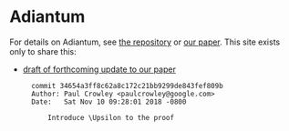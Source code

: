 # Adiantum

For details on Adiantum, see [the repository](https://github.com/google/adiantum/)
or [our paper](https://eprint.iacr.org/2018/720). This site exists only to share this:

- [draft of forthcoming update to our paper](adiantum-draft.pdf)

        commit 34654a3ff8c62a8c172c21bb9299de843fef809b
        Author: Paul Crowley <paulcrowley@google.com>
        Date:   Sat Nov 10 09:28:01 2018 -0800

            Introduce \Upsilon to the proof
